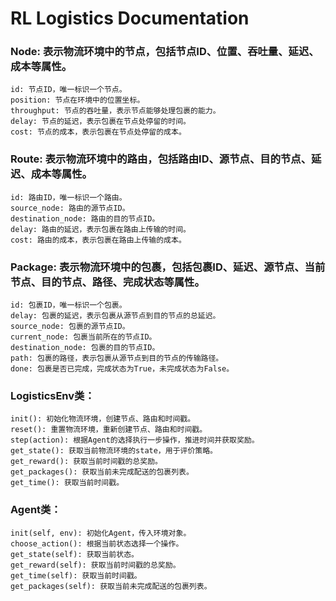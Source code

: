 # RL Logistics Documentation
### Node: 表示物流环境中的节点，包括节点ID、位置、吞吐量、延迟、成本等属性。
    id: 节点ID，唯一标识一个节点。
    position: 节点在环境中的位置坐标。
    throughput: 节点的吞吐量，表示节点能够处理包裹的能力。
    delay: 节点的延迟，表示包裹在节点处停留的时间。
    cost: 节点的成本，表示包裹在节点处停留的成本。
### Route: 表示物流环境中的路由，包括路由ID、源节点、目的节点、延迟、成本等属性。
    id: 路由ID，唯一标识一个路由。
    source_node: 路由的源节点ID。
    destination_node: 路由的目的节点ID。
    delay: 路由的延迟，表示包裹在路由上传输的时间。
    cost: 路由的成本，表示包裹在路由上传输的成本。
### Package: 表示物流环境中的包裹，包括包裹ID、延迟、源节点、当前节点、目的节点、路径、完成状态等属性。
    id: 包裹ID，唯一标识一个包裹。
    delay: 包裹的延迟，表示包裹从源节点到目的节点的总延迟。
    source_node: 包裹的源节点ID。
    current_node: 包裹当前所在的节点ID。
    destination_node: 包裹的目的节点ID。
    path: 包裹的路径，表示包裹从源节点到目的节点的传输路径。
    done: 包裹是否已完成，完成状态为True，未完成状态为False。


### LogisticsEnv类：
    init(): 初始化物流环境，创建节点、路由和时间戳。
    reset(): 重置物流环境，重新创建节点、路由和时间戳。
    step(action): 根据Agent的选择执行一步操作，推进时间并获取奖励。
    get_state(): 获取当前物流环境的state，用于评价策略。
    get_reward(): 获取当前时间戳的总奖励。
    get_packages(): 获取当前未完成配送的包裹列表。
    get_time(): 获取当前时间戳。


### Agent类：
    init(self, env): 初始化Agent，传入环境对象。
    choose_action(): 根据当前状态选择一个操作。
    get_state(self): 获取当前状态。
    get_reward(self): 获取当前时间戳的总奖励。
    get_time(self): 获取当前时间戳。
    get_packages(self): 获取当前未完成配送的包裹列表。